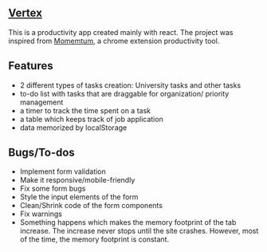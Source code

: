 ## [Vertex](https://vertex-app.herokuapp.com/)
This is a productivity app created mainly with react. The project was inspired from [Momemtum](https://momentumdash.com), a chrome extension productivity tool.

## Features
* 2 different types of tasks creation: University tasks and other tasks
* to-do list with tasks that are draggable for organization/ priority management
* a timer to track the time spent on a task
* a table which keeps track of job application
* data memorized by localStorage 

## Bugs/To-dos
* Implement form validation
* Make it responsive/mobile-friendly
* Fix some form bugs
* Style the input elements of the form
* Clean/Shrink code of the form components
* Fix warnings
* Something happens which makes the memory footprint of the tab increase. The increase never stops until the site crashes. However, most of the time, the
memory footprint is constant.
